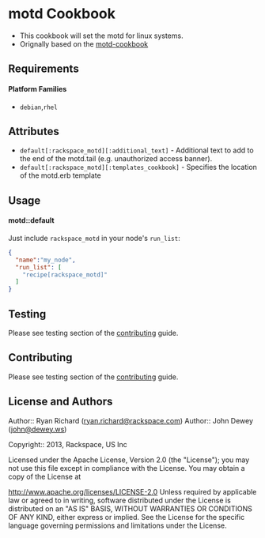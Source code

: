 motd Cookbook
=============
- This cookbook will set the motd for linux systems.
- Orignally based on the [motd-cookbook](https://github.com/opscode-cookbooks/motd-tail)

Requirements
------------
#### Platform Families
- `debian`,`rhel`

Attributes
----------
- `default[:rackspace_motd][:additional_text]` - Additional text to add to the end of the motd.tail (e.g. unauthorized access banner).
- `default[:rackspace_motd][:templates_cookbook]` - Specifies the location of the motd.erb template

Usage
-----
#### motd::default
Just include `rackspace_motd` in your node's `run_list`:

```json
{
  "name":"my_node",
  "run_list": [
    "recipe[rackspace_motd]"
  ]
}
```
Testing
-------
Please see testing section of the [contributing](https://github.com/rackspace-cookbooks/contributing/blob/master/CONTRIBUTING.md) guide.

Contributing
------------
Please see testing section of the [contributing](https://github.com/rackspace-cookbooks/contributing/blob/master/CONTRIBUTING.md) guide.

License and Authors
-------------------
Author:: Ryan Richard (ryan.richard@rackspace.com)
Author:: John Dewey (<john@dewey.ws>)

Copyright:: 2013, Rackspace, US Inc

Licensed under the Apache License, Version 2.0 (the "License"); you may not use this file except in compliance with the License. You may obtain a copy of the License at

http://www.apache.org/licenses/LICENSE-2.0
Unless required by applicable law or agreed to in writing, software distributed under the License is distributed on an "AS IS" BASIS, WITHOUT WARRANTIES OR CONDITIONS OF ANY KIND, either express or implied. See the License for the specific language governing permissions and limitations under the License.
